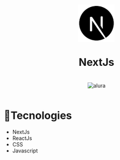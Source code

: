<div align="center">
  <img align="center" src="./github/N.png" alt="nextjs" widht="100" height="100" />
  <h1> NextJs </h1>
</div>
<br />

<div align="center">
  <img align="center" src="./github/alura.gif" alt="alura" />
</div>
<br />

# 🚀Tecnologies 
- NextJs
- ReactJs
- CSS
- Javascript


  
